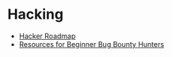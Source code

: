 # Hacking

- [Hacker Roadmap](https://github.com/sundowndev/hacker-roadmap)
- [Resources for Beginner Bug Bounty Hunters](https://github.com/nahamsec/Resources-for-Beginner-Bug-Bounty-Hunters)